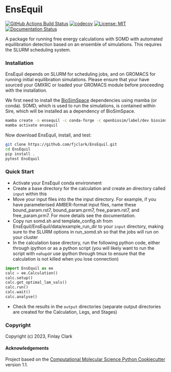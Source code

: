 EnsEquil
==============================
[//]: # (Badges)
[![GitHub Actions Build Status](https://github.com/fjclark/EnsEquil/workflows/CI/badge.svg)](https://github.com/fjclark/EnsEquil/actions?query=workflow%3ACI)
[![codecov](https://codecov.io/gh/fjclark/EnsEquil/branch/main/graph/badge.svg?token=UMH0OUSUJY)](https://codecov.io/gh/fjclark/EnsEquil)
[![License: MIT](https://img.shields.io/badge/License-MIT-yellow.svg)](https://opensource.org/licenses/MIT)
[![Documentation Status](https://readthedocs.org/projects/ensequil/badge/?version=latest)](https://ensequil.readthedocs.io/en/latest/?badge=latest)
      


A package for running free energy calculations with SOMD with automated equilibration detection based on an ensemble of simulations. This requires the SLURM scheduling system.

### Installation

EnsEquil depends on SLURM for scheduling jobs, and on GROMACS for running initial equilibration simulations. Please ensure that your have sourced your GMXRC or loaded your GROMACS module before proceeding with the installation.

We first need to install the [BioSimSpace](https://biosimspace.openbiosim.org/) dependencies using mamba (or conda). SOMD, which is used to run the simulations, is contained within Sire, which will be installed as a dependency of BioSimSpace.
```bash
mamba create -n ensequil -c conda-forge -c openbiosim/label/dev biosimspace
mamba activate ensequil
```
Now download EnsEquil, install, and test:
 ```bash
 git clone https://github.com/fjclark/EnsEquil.git
 cd EnsEquil
 pip install .
 pytest EnsEquil
 ```
 
### Quick Start

- Activate your EnsEquil conda environment 
- Create a base directory for the calculation and create an directory called `input` within this
- Move your input files into the the input directory. For example, if you have parameterised AMBER-format input files, name these bound_param.rst7, bound_param.prm7, free_param.rst7, and free_param.prm7. For more details see the documentation.
- Copy run somd.sh and template_config.sh from EnsEquil/EnsEquil/data/example_run_dir to your `input` directory, making sure to the SLURM options in run_somd.sh so that the jobs will run on your cluster
- In the calculation base directory, run the following python code, either through ipython or as a python script (you will likely want to run the script with `nohup`or use ipython through tmux to ensure that the calculation is not killed when you lose connection)

```python
import EnsEquil as ee 
calc = ee.Calculation()
calc.setup()
calc.get_optimal_lam_vals()
calc.run()
calc.wait()
calc.analyse()
```

- Check the results in the ``output`` directories (separate output directories are created for the Calculation, Legs, and Stages)

### Copyright

Copyright (c) 2023, Finlay Clark


#### Acknowledgements
 
Project based on the 
[Computational Molecular Science Python Cookiecutter](https://github.com/molssi/cookiecutter-cms) version 1.1.
